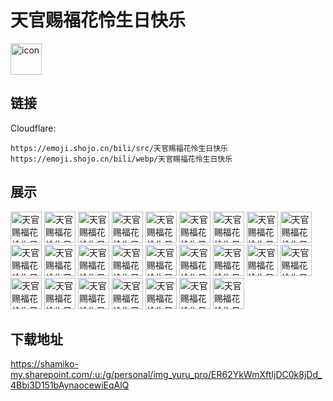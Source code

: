 # 天官赐福花怜生日快乐
<img src="https://emoji.shojo.cn/bili/src/天官赐福花怜生日快乐/icon.png" width="50" height="50" alt="icon">

## 链接
Cloudflare:
```
https://emoji.shojo.cn/bili/src/天官赐福花怜生日快乐
https://emoji.shojo.cn/bili/webp/天官赐福花怜生日快乐
```
## 展示
<img src="https://emoji.shojo.cn/bili/src/天官赐福花怜生日快乐/天官赐福花怜生日快乐-拜托.png" width="50" height="50" alt="天官赐福花怜生日快乐-拜托">
<img src="https://emoji.shojo.cn/bili/src/天官赐福花怜生日快乐/天官赐福花怜生日快乐-吃馒头.png" width="50" height="50" alt="天官赐福花怜生日快乐-吃馒头">
<img src="https://emoji.shojo.cn/bili/src/天官赐福花怜生日快乐/天官赐福花怜生日快乐-大佬坐姿.png" width="50" height="50" alt="天官赐福花怜生日快乐-大佬坐姿">
<img src="https://emoji.shojo.cn/bili/src/天官赐福花怜生日快乐/天官赐福花怜生日快乐-盯.png" width="50" height="50" alt="天官赐福花怜生日快乐-盯">
<img src="https://emoji.shojo.cn/bili/src/天官赐福花怜生日快乐/天官赐福花怜生日快乐-狐狐生威.png" width="50" height="50" alt="天官赐福花怜生日快乐-狐狐生威">
<img src="https://emoji.shojo.cn/bili/src/天官赐福花怜生日快乐/天官赐福花怜生日快乐-挠头.png" width="50" height="50" alt="天官赐福花怜生日快乐-挠头">
<img src="https://emoji.shojo.cn/bili/src/天官赐福花怜生日快乐/天官赐福花怜生日快乐-勤劳小花.png" width="50" height="50" alt="天官赐福花怜生日快乐-勤劳小花">
<img src="https://emoji.shojo.cn/bili/src/天官赐福花怜生日快乐/天官赐福花怜生日快乐-若鼬所思.png" width="50" height="50" alt="天官赐福花怜生日快乐-若鼬所思">
<img src="https://emoji.shojo.cn/bili/src/天官赐福花怜生日快乐/天官赐福花怜生日快乐-水逆退散.png" width="50" height="50" alt="天官赐福花怜生日快乐-水逆退散">
<img src="https://emoji.shojo.cn/bili/src/天官赐福花怜生日快乐/天官赐福花怜生日快乐-睡觉了.png" width="50" height="50" alt="天官赐福花怜生日快乐-睡觉了">
<img src="https://emoji.shojo.cn/bili/src/天官赐福花怜生日快乐/天官赐福花怜生日快乐-送你花花.png" width="50" height="50" alt="天官赐福花怜生日快乐-送你花花">
<img src="https://emoji.shojo.cn/bili/src/天官赐福花怜生日快乐/天官赐福花怜生日快乐-探头.png" width="50" height="50" alt="天官赐福花怜生日快乐-探头">
<img src="https://emoji.shojo.cn/bili/src/天官赐福花怜生日快乐/天官赐福花怜生日快乐-托您的福.png" width="50" height="50" alt="天官赐福花怜生日快乐-托您的福">
<img src="https://emoji.shojo.cn/bili/src/天官赐福花怜生日快乐/天官赐福花怜生日快乐-心满意足.png" width="50" height="50" alt="天官赐福花怜生日快乐-心满意足">
<img src="https://emoji.shojo.cn/bili/src/天官赐福花怜生日快乐/天官赐福花怜生日快乐-嘘.png" width="50" height="50" alt="天官赐福花怜生日快乐-嘘">
<img src="https://emoji.shojo.cn/bili/src/天官赐福花怜生日快乐/天官赐福花怜生日快乐-在吗在吗.png" width="50" height="50" alt="天官赐福花怜生日快乐-在吗在吗">
<img src="https://emoji.shojo.cn/bili/src/天官赐福花怜生日快乐/天官赐福花怜生日快乐-职业假笑.png" width="50" height="50" alt="天官赐福花怜生日快乐-职业假笑">
<img src="https://emoji.shojo.cn/bili/src/天官赐福花怜生日快乐/天官赐福花怜生日快乐-追星成功.png" width="50" height="50" alt="天官赐福花怜生日快乐-追星成功">
<img src="https://emoji.shojo.cn/bili/src/天官赐福花怜生日快乐/天官赐福花怜生日快乐-自豪.png" width="50" height="50" alt="天官赐福花怜生日快乐-自豪">
<img src="https://emoji.shojo.cn/bili/src/天官赐福花怜生日快乐/天官赐福花怜生日快乐-最靓的仔.png" width="50" height="50" alt="天官赐福花怜生日快乐-最靓的仔">
<img src="https://emoji.shojo.cn/bili/src/天官赐福花怜生日快乐/天官赐福花怜生日快乐-花城生日.png" width="50" height="50" alt="天官赐福花怜生日快乐-花城生日">
<img src="https://emoji.shojo.cn/bili/src/天官赐福花怜生日快乐/天官赐福花怜生日快乐-桃花.png" width="50" height="50" alt="天官赐福花怜生日快乐-桃花">
<img src="https://emoji.shojo.cn/bili/src/天官赐福花怜生日快乐/天官赐福花怜生日快乐-贴贴.png" width="50" height="50" alt="天官赐福花怜生日快乐-贴贴">
<img src="https://emoji.shojo.cn/bili/src/天官赐福花怜生日快乐/天官赐福花怜生日快乐-谢怜生日.png" width="50" height="50" alt="天官赐福花怜生日快乐-谢怜生日">
<img src="https://emoji.shojo.cn/bili/src/天官赐福花怜生日快乐/天官赐福花怜生日快乐-银蝶.png" width="50" height="50" alt="天官赐福花怜生日快乐-银蝶">

## 下载地址

https://shamiko-my.sharepoint.com/:u:/g/personal/img_yuru_pro/ER62YkWmXftIjDC0k8jDd_4Bbi3D151bAynaocewiEqAlQ
